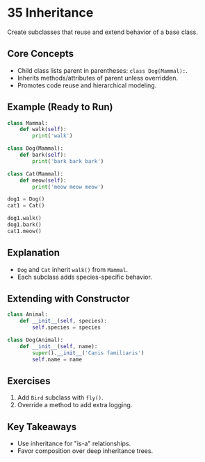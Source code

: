 # 35 Inheritance

Create subclasses that reuse and extend behavior of a base class.

## Core Concepts
- Child class lists parent in parentheses: `class Dog(Mammal):`.
- Inherits methods/attributes of parent unless overridden.
- Promotes code reuse and hierarchical modeling.

## Example (Ready to Run)
```python
class Mammal:
    def walk(self):
        print('walk')

class Dog(Mammal):
    def bark(self):
        print('bark bark bark')

class Cat(Mammal):
    def meow(self):
        print('meow meow meow')

dog1 = Dog()
cat1 = Cat()

dog1.walk()
dog1.bark()
cat1.meow()
```

## Explanation
- `Dog` and `Cat` inherit `walk()` from `Mammal`.
- Each subclass adds species-specific behavior.

## Extending with Constructor
```python
class Animal:
    def __init__(self, species):
        self.species = species

class Dog(Animal):
    def __init__(self, name):
        super().__init__('Canis familiaris')
        self.name = name
```

## Exercises
1. Add `Bird` subclass with `fly()`.
2. Override a method to add extra logging.

## Key Takeaways
- Use inheritance for "is-a" relationships.
- Favor composition over deep inheritance trees.
